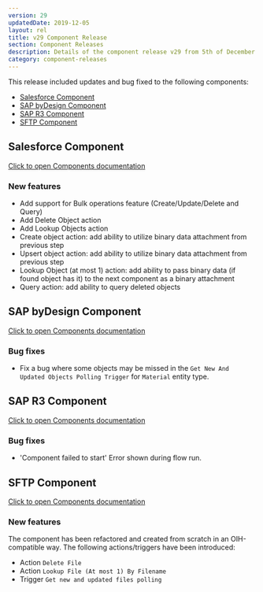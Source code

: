 ```yaml
---
version: 29
updatedDate: 2019-12-05
layout: rel
title: v29 Component Release
section: Component Releases
description: Details of the component release v29 from 5th of December 2019
category: component-releases
---
```


This release included updates and bug fixed to the following components:

*   [Salesforce Component](#salesforce-component)
*   [SAP byDesign Component](#sap-bydesign-component)
*   [SAP R3 Component](#sap-r3-component)
*   [SFTP Component](#sftp-component)

## Salesforce Component

[Click to open Components documentation](/components/salesforce/)

### New features

* Add support for Bulk operations feature (Create/Update/Delete and Query)
* Add Delete Object action
* Add Lookup Objects action
* Create object action: add ability to utilize binary data attachment from previous step
* Upsert object action: add ability to utilize binary data attachment from previous step
* Lookup Object (at most 1) action: add ability to pass binary data (if found object has it) to the next component as a binary attachment
* Query action: add ability to query deleted objects

## SAP byDesign Component

[Click to open Components documentation](/components/sap-bydesign/)

### Bug fixes

* Fix a bug where some objects may be missed in the `Get New And Updated Objects Polling Trigger` for `Material` entity type.

## SAP R3 Component

[Click to open Components documentation](/components/sap-r3/)

### Bug fixes

* 'Component failed to start' Error shown during flow run.

## SFTP Component

[Click to open Components documentation](/components/sftp/)

### New features

The component has been refactored and created from scratch in an OIH-compatible way.
The following actions/triggers have been introduced:
* Action `Delete File`
* Action `Lookup File (At most 1) By Filename`
* Trigger `Get new and updated files polling`
